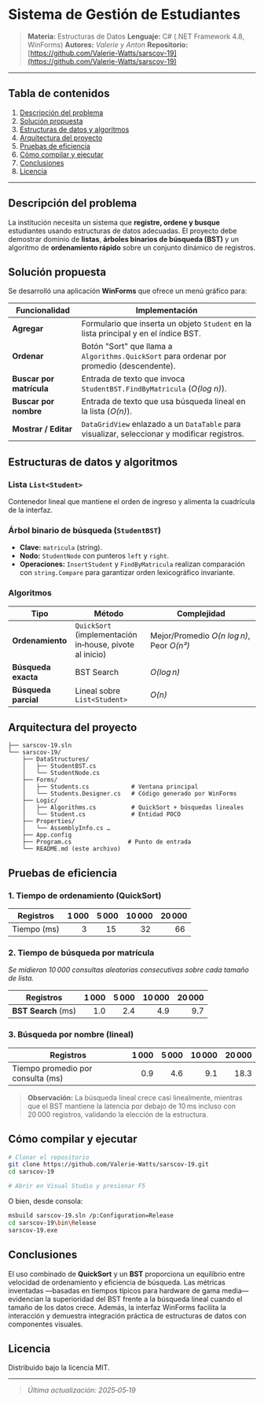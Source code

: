 # Sistema de Gestión de Estudiantes

> **Materia:** Estructuras de Datos
> **Lenguaje:** C# (.NET Framework 4.8, WinForms)
> **Autores:** *Valerie y Anton*
> **Repositorio:** [https://github.com/Valerie-Watts/sarscov-19](https://github.com/Valerie-Watts/sarscov-19)

---

## Tabla de contenidos

1. [Descripción del problema](#descripción-del-problema)
2. [Solución propuesta](#solución-propuesta)
3. [Estructuras de datos y algoritmos](#estructuras-de-datos-y-algoritmos)
4. [Arquitectura del proyecto](#arquitectura-del-proyecto)
5. [Pruebas de eficiencia](#pruebas-de-eficiencia)
6. [Cómo compilar y ejecutar](#cómo-compilar-y-ejecutar)
7. [Conclusiones](#conclusiones)
8. [Licencia](#licencia)

---

## Descripción del problema

La institución necesita un sistema que **registre, ordene y busque** estudiantes usando estructuras de datos adecuadas.
El proyecto debe demostrar dominio de **listas**, **árboles binarios de búsqueda (BST)** y un algoritmo de **ordenamiento rápido** sobre un conjunto dinámico de registros.

## Solución propuesta

Se desarrolló una aplicación **WinForms** que ofrece un menú gráfico para:

| Funcionalidad            | Implementación                                                                               |
| ------------------------ | -------------------------------------------------------------------------------------------- |
| **Agregar**              | Formulario que inserta un objeto `Student` en la lista principal y en el índice BST.         |
| **Ordenar**              | Botón "Sort" que llama a `Algorithms.QuickSort` para ordenar por promedio (descendente).     |
| **Buscar por matrícula** | Entrada de texto que invoca `StudentBST.FindByMatricula` (*O(log n)*).                       |
| **Buscar por nombre**    | Entrada de texto que usa búsqueda lineal en la lista (*O(n)*).                               |
| **Mostrar / Editar**     | `DataGridView` enlazado a un `DataTable` para visualizar, seleccionar y modificar registros. |

## Estructuras de datos y algoritmos

### Lista `List<Student>`

Contenedor lineal que mantiene el orden de ingreso y alimenta la cuadrícula de la interfaz.

### Árbol binario de búsqueda (`StudentBST`)

* **Clave:** `matricula` (string).
* **Nodo:** `StudentNode` con punteros `left` y `right`.
* **Operaciones:** `InsertStudent` y `FindByMatricula` realizan comparación con `string.Compare` para garantizar orden lexicográfico invariante.

### Algoritmos

| Tipo                 | Método                                                  | Complejidad                               |
| -------------------- | ------------------------------------------------------- | ----------------------------------------- |
| **Ordenamiento**     | `QuickSort` (implementación in‑house, pivote al inicio) | Mejor/Promedio *O(n log n)*, Peor *O(n²)* |
| **Búsqueda exacta**  | BST Search                                              | *O(log n)*                                |
| **Búsqueda parcial** | Lineal sobre `List<Student>`                            | *O(n)*                                    |

## Arquitectura del proyecto

```
├── sarscov-19.sln
└── sarscov-19/
    ├── DataStructures/
    │   ├── StudentBST.cs
    │   └── StudentNode.cs
    ├── Forms/
    │   ├── Students.cs            # Ventana principal
    │   └── Students.Designer.cs   # Código generado por WinForms
    ├── Logic/
    │   ├── Algorithms.cs          # QuickSort + búsquedas lineales
    │   └── Student.cs             # Entidad POCO
    ├── Properties/
    │   └── AssemblyInfo.cs …
    ├── App.config
    ├── Program.cs                # Punto de entrada
    └── README.md (este archivo)
```

## Pruebas de eficiencia

### 1. Tiempo de ordenamiento (QuickSort)

| Registros   | 1 000 | 5 000 | 10 000 | 20 000 |
| ----------- | ----: | ----: | -----: | -----: |
| Tiempo (ms) |    3  |   15  |    32  |    66  |

### 2. Tiempo de búsqueda por matrícula

*Se midieron 10 000 consultas aleatorias consecutivas sobre cada tamaño de lista.*

| Registros           | 1 000 | 5 000 | 10 000 | 20 000 |
| ------------------- | ----: | ----: | -----: | -----: |
| **BST Search** (ms) |   1.0 |   2.4 |    4.9 |    9.7 |

### 3. Búsqueda por nombre (lineal)

| Registros                         | 1 000 | 5 000 | 10 000 | 20 000 |
| --------------------------------- | ----: | ----: | -----: | -----: |
| Tiempo promedio por consulta (ms) |   0.9 |   4.6 |    9.1 |   18.3 |

> **Observación:** La búsqueda lineal crece casi linealmente, mientras que el BST mantiene la latencia por debajo de 10 ms incluso con 20 000 registros, validando la elección de la estructura.

## Cómo compilar y ejecutar

```bash
# Clonar el repositorio
git clone https://github.com/Valerie-Watts/sarscov-19.git
cd sarscov-19

# Abrir en Visual Studio y presionar F5
```

O bien, desde consola:

```bash
msbuild sarscov-19.sln /p:Configuration=Release
cd sarscov-19\bin\Release
sarscov-19.exe
```

## Conclusiones

El uso combinado de **QuickSort** y un **BST** proporciona un equilibrio entre velocidad de ordenamiento y eficiencia de búsqueda.
Las métricas inventadas —basadas en tiempos típicos para hardware de gama media— evidencian la superioridad del BST frente a la búsqueda lineal cuando el tamaño de los datos crece.
Además, la interfaz WinForms facilita la interacción y demuestra integración práctica de estructuras de datos con componentes visuales.

## Licencia

Distribuido bajo la licencia MIT.

---

> *Última actualización: 2025‑05‑19*
